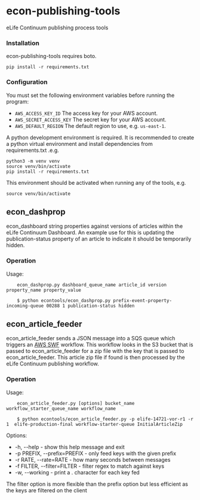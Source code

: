 # econ-publishing-tools

eLife Continuum publishing process tools

### Installation

econ-publishing-tools requires boto. 

    pip install -r requirements.txt 

### Configuration

You must set the following environment variables before running the program:

* `AWS_ACCESS_KEY_ID` The access key for your AWS account.
* `AWS_SECRET_ACCESS_KEY` The secret key for your AWS account.
* `AWS_DEFAULT_REGION` The default region to use, e.g. `us-east-1`.

A python development environment is required. It is recommended to create a python virtual environment and 
install dependencies from requirements.txt .e.g.
 
    python3 -m venv venv
    source venv/bin/activate
    pip install -r requirements.txt
    
This environment should be activated when running any of the tools, e.g.

    source venv/bin/activate

## econ_dashprop

econ_dashboard string properties against versions of articles within the eLife Continuum Dashboard.
An example use for this is updating the publication-status property of an article to indicate it should be temporarily hidden.

### Operation

Usage:
```
    econ_dashprop.py dashboard_queue_name article_id version property_name property_value 

    $ python econtools/econ_dashprop.py prefix-event-property-incoming-queue 00288 1 publication-status hidden
``` 

## econ_article_feeder

econ_article_feeder sends a JSON message into a SQS queue which triggers an [AWS SWF](https://aws.amazon.com/swf/) workflow. This workflow looks in the S3 bucket that is passed to econ_article_feeder for a zip file with the key that is passed to econ_article_feeder. This article zip file if found is then processed by the eLife Continuum publishing workflow.

### Operation

Usage:
```
    econ_article_feeder.py [options] bucket_name workflow_starter_queue_name workflow_name

    $ python econtools/econ_article_feeder.py -p elife-14721-vor-r1 -r 1  elife-production-final workflow-starter-queue InitialArticleZip
```
    
Options:

*  -h, --help  - show this help message and exit
*  -p PREFIX, --prefix=PREFIX   - only feed keys with the given prefix
*  -r RATE, --rate=RATE  - how many seconds between messages
*  -f FILTER, --filter=FILTER  - filter regex to match against keys
*  -w, --working - print a . character for each key fed

The filter option is more flexible than the prefix option but less efficient as the keys are filtered on the client
